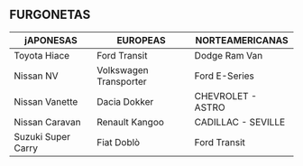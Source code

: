 ## FURGONETAS 

| jAPONESAS | EUROPEAS | NORTEAMERICANAS |
| --- | --- | --- |
| Toyota Hiace |Ford Transit | Dodge Ram Van |
| Nissan NV | Volkswagen Transporter | Ford E-Series |
| Nissan Vanette | Dacia Dokker | CHEVROLET - ASTRO |
| Nissan Caravan | Renault Kangoo | CADILLAC - SEVILLE |
| Suzuki Super Carry | Fiat Doblò | Ford Transit |
